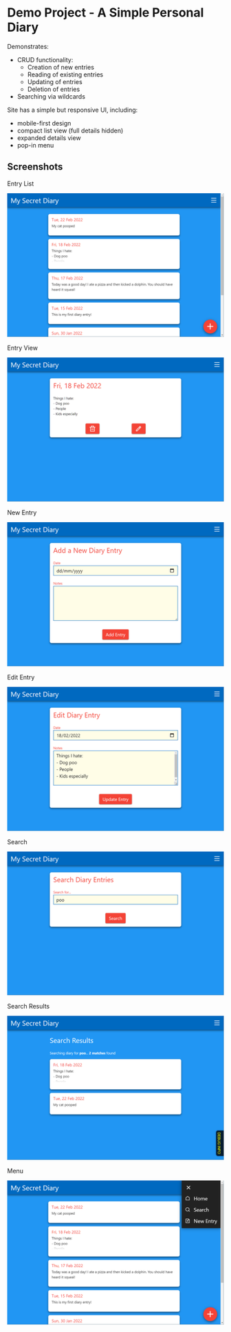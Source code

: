 # Demo Project - A Simple Personal Diary

Demonstrates: 

- CRUD functionality:
   - Creation of new entries
   - Reading of existing entries
   - Updating of entries
   - Deletion of entries
- Searching via wildcards

Site has a simple but responsive UI, including:
- mobile-first design
- compact list view (full details hidden)
- expanded details view
- pop-in menu


## Screenshots

Entry List

![Entry List](images/ui-list.png)

Entry View

![Entry View](images/ui-view.png)

New Entry

![New Entry](images/ui-new.png)

Edit Entry

![Edit Entry](images/ui-edit.png)

Search

![Search](images/ui-search.png)

Search Results

![Search Results](images/ui-found.png)

Menu

![Menu](images/ui-menu.png)


